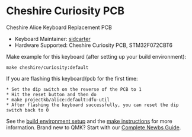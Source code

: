# Cheshire Curiosity PCB

Cheshire Alice Keyboard Replacement PCB

* Keyboard Maintainer: [sidcarter](https://github.com/sidcarter)
* Hardware Supported: Cheshire Curiosity PCB, STM32F072CBT6

Make example for this keyboard (after setting up your build environment):

    make cheshire/curiosity:default

If you are flashing this keyboard/pcb for the first time:

    * Set the dip switch on the reverse of the PCB to 1
    * Hit the reset button and then do
    * make projectkb/alice:default:dfu-util
    * After flashing the keyboard successfully, you can reset the dip switch back to 0

See the [build environment setup](https://docs.qmk.fm/#/getting_started_build_tools) and the [make instructions](https://docs.qmk.fm/#/getting_started_make_guide) for more information. Brand new to QMK? Start with our [Complete Newbs Guide](https://docs.qmk.fm/#/newbs).
